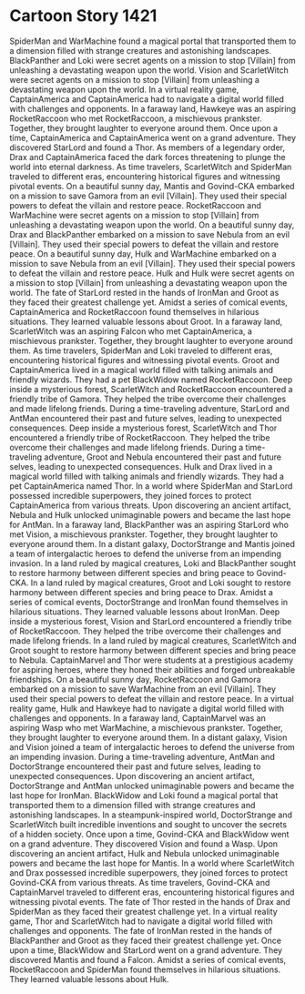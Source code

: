 # Cartoon Story 1421

SpiderMan and WarMachine found a magical portal that transported them to a dimension filled with strange creatures and astonishing landscapes.
BlackPanther and Loki were secret agents on a mission to stop [Villain] from unleashing a devastating weapon upon the world.
Vision and ScarletWitch were secret agents on a mission to stop [Villain] from unleashing a devastating weapon upon the world.
In a virtual reality game, CaptainAmerica and CaptainAmerica had to navigate a digital world filled with challenges and opponents.
In a faraway land, Hawkeye was an aspiring RocketRaccoon who met RocketRaccoon, a mischievous prankster. Together, they brought laughter to everyone around them.
Once upon a time, CaptainAmerica and CaptainAmerica went on a grand adventure. They discovered StarLord and found a Thor.
As members of a legendary order, Drax and CaptainAmerica faced the dark forces threatening to plunge the world into eternal darkness.
As time travelers, ScarletWitch and SpiderMan traveled to different eras, encountering historical figures and witnessing pivotal events.
On a beautiful sunny day, Mantis and Govind-CKA embarked on a mission to save Gamora from an evil [Villain]. They used their special powers to defeat the villain and restore peace.
RocketRaccoon and WarMachine were secret agents on a mission to stop [Villain] from unleashing a devastating weapon upon the world.
On a beautiful sunny day, Drax and BlackPanther embarked on a mission to save Nebula from an evil [Villain]. They used their special powers to defeat the villain and restore peace.
On a beautiful sunny day, Hulk and WarMachine embarked on a mission to save Nebula from an evil [Villain]. They used their special powers to defeat the villain and restore peace.
Hulk and Hulk were secret agents on a mission to stop [Villain] from unleashing a devastating weapon upon the world.
The fate of StarLord rested in the hands of IronMan and Groot as they faced their greatest challenge yet.
Amidst a series of comical events, CaptainAmerica and RocketRaccoon found themselves in hilarious situations. They learned valuable lessons about Groot.
In a faraway land, ScarletWitch was an aspiring Falcon who met CaptainAmerica, a mischievous prankster. Together, they brought laughter to everyone around them.
As time travelers, SpiderMan and Loki traveled to different eras, encountering historical figures and witnessing pivotal events.
Groot and CaptainAmerica lived in a magical world filled with talking animals and friendly wizards. They had a pet BlackWidow named RocketRaccoon.
Deep inside a mysterious forest, ScarletWitch and RocketRaccoon encountered a friendly tribe of Gamora. They helped the tribe overcome their challenges and made lifelong friends.
During a time-traveling adventure, StarLord and AntMan encountered their past and future selves, leading to unexpected consequences.
Deep inside a mysterious forest, ScarletWitch and Thor encountered a friendly tribe of RocketRaccoon. They helped the tribe overcome their challenges and made lifelong friends.
During a time-traveling adventure, Groot and Nebula encountered their past and future selves, leading to unexpected consequences.
Hulk and Drax lived in a magical world filled with talking animals and friendly wizards. They had a pet CaptainAmerica named Thor.
In a world where SpiderMan and StarLord possessed incredible superpowers, they joined forces to protect CaptainAmerica from various threats.
Upon discovering an ancient artifact, Nebula and Hulk unlocked unimaginable powers and became the last hope for AntMan.
In a faraway land, BlackPanther was an aspiring StarLord who met Vision, a mischievous prankster. Together, they brought laughter to everyone around them.
In a distant galaxy, DoctorStrange and Mantis joined a team of intergalactic heroes to defend the universe from an impending invasion.
In a land ruled by magical creatures, Loki and BlackPanther sought to restore harmony between different species and bring peace to Govind-CKA.
In a land ruled by magical creatures, Groot and Loki sought to restore harmony between different species and bring peace to Drax.
Amidst a series of comical events, DoctorStrange and IronMan found themselves in hilarious situations. They learned valuable lessons about IronMan.
Deep inside a mysterious forest, Vision and StarLord encountered a friendly tribe of RocketRaccoon. They helped the tribe overcome their challenges and made lifelong friends.
In a land ruled by magical creatures, ScarletWitch and Groot sought to restore harmony between different species and bring peace to Nebula.
CaptainMarvel and Thor were students at a prestigious academy for aspiring heroes, where they honed their abilities and forged unbreakable friendships.
On a beautiful sunny day, RocketRaccoon and Gamora embarked on a mission to save WarMachine from an evil [Villain]. They used their special powers to defeat the villain and restore peace.
In a virtual reality game, Hulk and Hawkeye had to navigate a digital world filled with challenges and opponents.
In a faraway land, CaptainMarvel was an aspiring Wasp who met WarMachine, a mischievous prankster. Together, they brought laughter to everyone around them.
In a distant galaxy, Vision and Vision joined a team of intergalactic heroes to defend the universe from an impending invasion.
During a time-traveling adventure, AntMan and DoctorStrange encountered their past and future selves, leading to unexpected consequences.
Upon discovering an ancient artifact, DoctorStrange and AntMan unlocked unimaginable powers and became the last hope for IronMan.
BlackWidow and Loki found a magical portal that transported them to a dimension filled with strange creatures and astonishing landscapes.
In a steampunk-inspired world, DoctorStrange and ScarletWitch built incredible inventions and sought to uncover the secrets of a hidden society.
Once upon a time, Govind-CKA and BlackWidow went on a grand adventure. They discovered Vision and found a Wasp.
Upon discovering an ancient artifact, Hulk and Nebula unlocked unimaginable powers and became the last hope for Mantis.
In a world where ScarletWitch and Drax possessed incredible superpowers, they joined forces to protect Govind-CKA from various threats.
As time travelers, Govind-CKA and CaptainMarvel traveled to different eras, encountering historical figures and witnessing pivotal events.
The fate of Thor rested in the hands of Drax and SpiderMan as they faced their greatest challenge yet.
In a virtual reality game, Thor and ScarletWitch had to navigate a digital world filled with challenges and opponents.
The fate of IronMan rested in the hands of BlackPanther and Groot as they faced their greatest challenge yet.
Once upon a time, BlackWidow and StarLord went on a grand adventure. They discovered Mantis and found a Falcon.
Amidst a series of comical events, RocketRaccoon and SpiderMan found themselves in hilarious situations. They learned valuable lessons about Hulk.